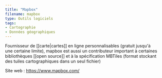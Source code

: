 ```yaml
---
title: "Mapbox"
filename: mapbox
type: Outils logiciels
tags:
- Cartographie
- Données géographiques
---
```


Fournisseur de [[carte|cartes]] en ligne personnalisables (gratuit jusqu'à une certaine limite), mapbox est aussi un contributeur important à certaines bibliothèques [[open source]] et à la spécification MBTiles (format stockant des tuiles cartographiques dans un seul fichier)

Site web : <https://www.mapbox.com/>

